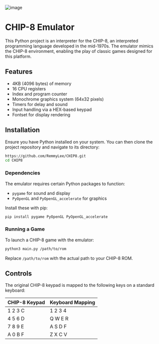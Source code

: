 ![image](https://github.com/RemmyLee/CHIP8/assets/2806556/b27be12f-d876-4a3d-aebd-d25e9bf19209)

# CHIP-8 Emulator

This Python project is an interpreter for the CHIP-8, an interpreted programming language developed in the mid-1970s. The emulator mimics the CHIP-8 environment, enabling the play of classic games designed for this platform.

## Features

- 4KB (4096 bytes) of memory
- 16 CPU registers
- Index and program counter
- Monochrome graphics system (64x32 pixels)
- Timers for delay and sound
- Input handling via a HEX-based keypad
- Fontset for display rendering

## Installation

Ensure you have Python installed on your system. You can then clone the project repository and navigate to its directory:

```bash
https://github.com/RemmyLee/CHIP8.git
cd CHIP8
```

### Dependencies

The emulator requires certain Python packages to function:

- `pygame` for sound and display
- `PyOpenGL` and `PyOpenGL_accelerate` for graphics

Install these with pip:

```bash
pip install pygame PyOpenGL PyOpenGL_accelerate
```

### Running a Game

To launch a CHIP-8 game with the emulator:

```bash
python3 main.py /path/to/rom
```

Replace `/path/to/rom` with the actual path to your CHIP-8 ROM.

## Controls

The original CHIP-8 keypad is mapped to the following keys on a standard keyboard:

| CHIP-8 Keypad | Keyboard Mapping |
|---------------|------------------|
| 1 2 3 C       | 1 2 3 4          |
| 4 5 6 D       | Q W E R          |
| 7 8 9 E       | A S D F          |
| A 0 B F       | Z X C V          |
